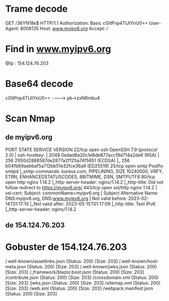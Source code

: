 # Trame decode
GET /36YN18e$ HTTP/1.1
Authorization: Basic cGItPnp4TlJtYnU0==
User-Agent: 8008135
Host: www.myipv6.org
Accept: */*

# Find in www.myipv6.org
@Ip : 154.124.76.203

# Base64 decode
cGItPnp4TlJtYnU0==  ---->  pb->zxNRmbu4

# Scan Nmap 
## de myipv6.org
PORT    STATE SERVICE  VERSION
22/tcp  open  ssh      OpenSSH 7.9 (protocol 2.0)
| ssh-hostkey: 
|   2048 0edad8a20c1e8de877acc19d714a2de6 (RSA)
|   256 2950d2888587de2877a2f125a74f5651 (ECDSA)
|_  256 b04fb69aebbaf5a712bb51e32fce36a9 (ED25519)
25/tcp  open  smtp     Postfix smtpd
|_smtp-commands: koreus.com, PIPELINING, SIZE 10240000, VRFY, ETRN, ENHANCEDSTATUSCODES, 8BITMIME, DSN, SMTPUTF8
80/tcp  open  http     nginx 1.14.2
|_http-server-header: nginx/1.14.2
|_http-title: Did not follow redirect to https://myipv6.org/
443/tcp open  ssl/http nginx 1.14.2
| ssl-cert: Subject: commonName=myipv6.org
| Subject Alternative Name: DNS:myipv6.org, DNS:www.myipv6.org
| Not valid before: 2023-02-14T01:17:10
|_Not valid after:  2023-05-15T01:17:09
|_http-title: Test IPv6
|_http-server-header: nginx/1.14.2

## de 154.124.76.203


# Gobuster de 154.124.76.203
/.well-known/assetlinks.json (Status: 200) [Size: 203]
/.well-known/host-meta.json (Status: 200) [Size: 203]
/.well-known/jwks.json (Status: 200) [Size: 203]
/_framework/blazor.boot.json (Status: 200) [Size: 203]
/contribute.json      (Status: 200) [Size: 203]
/crossdomain.xml      (Status: 200) [Size: 203]
/jwks.json            (Status: 200) [Size: 203]
/sitemap.xml          (Status: 200) [Size: 203]
/web.xml              (Status: 200) [Size: 203]
/webpack.manifest.json (Status: 200) [Size: 203]

